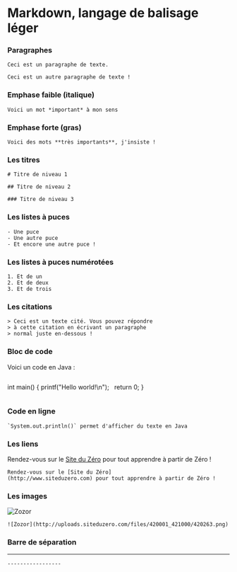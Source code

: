 # Markdown, langage de balisage léger

### Paragraphes
```
Ceci est un paragraphe de texte.

Ceci est un autre paragraphe de texte !
```

### Emphase faible (italique)
```
Voici un mot *important* à mon sens
```

### Emphase forte (gras)
```
Voici des mots **très importants**, j'insiste !
```

### Les titres
```
# Titre de niveau 1

## Titre de niveau 2

### Titre de niveau 3
```

### Les listes à puces
```
- Une puce
- Une autre puce
- Et encore une autre puce !
```

### Les listes à puces numérotées
```
1. Et de un
2. Et de deux
3. Et de trois
```

### Les citations
```
> Ceci est un texte cité. Vous pouvez répondre
> à cette citation en écrivant un paragraphe
> normal juste en-dessous !
```

### Bloc de code
Voici un code en Java :
```
```
int main()
{
  printf("Hello world!\n");
  return 0;
}
```
```

### Code en ligne
```
`System.out.println()` permet d'afficher du texte en Java
```

### Les liens
Rendez-vous sur le [Site du Zéro](http://www.siteduzero.com) pour tout apprendre à partir de Zéro !
```
Rendez-vous sur le [Site du Zéro](http://www.siteduzero.com) pour tout apprendre à partir de Zéro !
```

### Les images
![Zozor](http://uploads.siteduzero.com/files/420001_421000/420263.png)
```
![Zozor](http://uploads.siteduzero.com/files/420001_421000/420263.png)
```

### Barre de séparation
-----------------
```
-----------------
```

###
```

```

###
```

```
